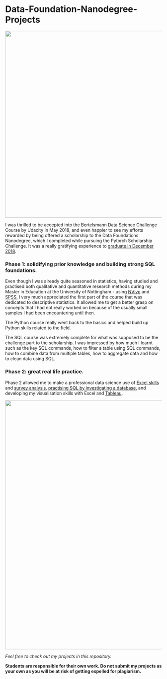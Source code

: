 # Data-Foundation-Nanodegree-Projects

<img src="https://user-images.githubusercontent.com/39020690/68083902-79e2bf80-fdfc-11e9-9fee-c3cb6539f18d.png" width="600">


I was thrilled to be accepted into the Bertelsmann Data Science Challenge Course by Udacity in May 2018, and even happier to see my efforts rewarded by being offered a scholarship to the Data Foundations Nanodegree, which I completed while pursuing the Pytorch Scholarship Challenge. It was a really gratifying experience to [graduate in December 2018](https://confirm.udacity.com/23PSUQ56).

### Phase 1: solidifying prior knowledge and building strong SQL foundations.

Even though I was already quite seasoned in statistics, having studied and practised both qualitative and quantitative research methods during my Master in Education at the University of Nottingham - using [NVivo](https://www.qsrinternational.com/nvivo/home) and [SPSS](https://www.ibm.com/analytics/spss-statistics-software), I very much appreciated the first part of the course that was dedicated to descriptive statistics. It allowed me to get a better grasp on concepts that I had not really worked on because of the usually small samples I had been encountering until then.

The Python course really went back to the basics and helped build up Python skills related to the field.

The SQL course was extremely complete for what was supposed to be the challenge part to the scholarship. I was impressed by how much I learnt such as the key SQL commands, how to filter a table using SQL commands, how to combine data from multiple tables, how to aggregate data and how to clean data using SQL.

### Phase 2: great real life practice.

Phase 2 allowed me to make a professional data science use of [Excel skills](https://github.com/SabrinaPalis/Data-Foundation-Nanodegree-Projects/blob/master/Data%20Foundations%20Analyze%20Survey%20Data%20Project.xlsx) and [survey analysis](https://github.com/SabrinaPalis/Data-Foundation-Nanodegree-Projects/blob/master/Data%20Foundation%20Analyze%20Survey.pdf), [practising SQL by investigating a database](https://github.com/SabrinaPalis/Data-Foundation-Nanodegree-Projects/blob/master/Data%20Foundations%20Query%20Database.pdf), and developing my visualisation skills with Excel and [Tableau](https://github.com/SabrinaPalis/Data-Foundation-Nanodegree-Projects/blob/master/Data%20Foundation%20Tableau%20Dashboard.pdf).


<img src="https://user-images.githubusercontent.com/39020690/68084205-8bc66180-fe00-11e9-9388-6d5fc1bbf9e5.png" width="800">

*Feel free to check out my projects in this repository.*

**Students are responsible for their own work. Do not submit my projects as your own as you will be at risk of getting expelled for plagiarism.**

